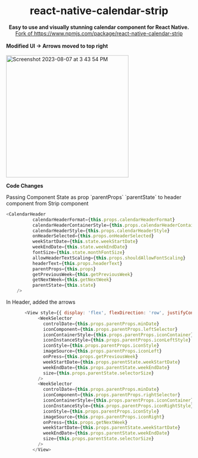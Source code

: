 <h1 align="center"> react-native-calendar-strip </h1>
<div align="center">
  <strong> Easy to use and visually stunning calendar component for React Native.</strong>
</div>
<div align="center">
  <a href="https://www.npmjs.com/package/react-native-calendar-strip">Fork of https://www.npmjs.com/package/react-native-calendar-strip</a>
</div>
<br>
<strong>Modified UI -> Arrows moved to top right</strong><br><br>

<img width="332" alt="Screenshot 2023-08-07 at 3 43 54 PM" src="https://github.com/maneeswarmutyala/react-native-calendar-strip/assets/44763136/03055221-d6dd-4108-a4be-e049b243d18a">

<strong>Code Changes</strong>
<p> Passing Component State as prop `parentProps` `parentState` to header component from Strip component</p>

```Javascript
<CalendarHeader
          calendarHeaderFormat={this.props.calendarHeaderFormat}
          calendarHeaderContainerStyle={this.props.calendarHeaderContainerStyle}
          calendarHeaderStyle={this.props.calendarHeaderStyle}
          onHeaderSelected={this.props.onHeaderSelected}
          weekStartDate={this.state.weekStartDate}
          weekEndDate={this.state.weekEndDate}
          fontSize={this.state.monthFontSize}
          allowHeaderTextScaling={this.props.shouldAllowFontScaling}
          headerText={this.props.headerText}
          parentProps={this.props}
          getPreviousWeek={this.getPreviousWeek}
          getNextWeek={this.getNextWeek}
          parentState={this.state}
    />
```

<p>In Header, added the arrows</p>

```Javascript
       <View style={{ display: 'flex', flexDirection: 'row', justifyContent:'space-between', width:50}}>
            <WeekSelector
              controlDate={this.props.parentProps.minDate}
              iconComponent={this.props.parentProps.leftSelector}
              iconContainerStyle={this.props.parentProps.iconContainer}
              iconInstanceStyle={this.props.parentProps.iconLeftStyle}
              iconStyle={this.props.parentProps.iconStyle}
              imageSource={this.props.parentProps.iconLeft}
              onPress={this.props.getPreviousWeek}
              weekStartDate={this.props.parentState.weekStartDate}
              weekEndDate={this.props.parentState.weekEndDate}
              size={this.props.parentState.selectorSize}
            />
            <WeekSelector
              controlDate={this.props.parentProps.minDate}
              iconComponent={this.props.parentProps.rightSelector}
              iconContainerStyle={this.props.parentProps.iconContainer}
              iconInstanceStyle={this.props.parentProps.iconRightStyle}
              iconStyle={this.props.parentProps.iconStyle}
              imageSource={this.props.parentProps.iconRight}
              onPress={this.props.getNextWeek}
              weekStartDate={this.props.parentState.weekStartDate}
              weekEndDate={this.props.parentState.weekEndDate}
              size={this.props.parentState.selectorSize}
            />
          </View>
```
